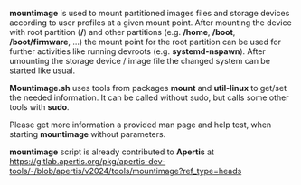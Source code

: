 **mountimage** is used to mount partitioned images files and storage devices according to user profiles at a given mount point.
After mounting the device with root partition (**/**) and other partitions (e.g. **/home**, **/boot**, **/boot/firmware**, ...) the mount point
for the root partition can be used for further activities like running devroots (e.g. **systemd-nspawn**).
After umounting the storage device / image file the changed system can be started like usual.

**Mountimage.sh** uses tools from packages **mount** and **util-linux** to get/set the needed information. It can be called without sudo, but calls some other tools with **sudo**.

Please get more information a provided man page and help test, when starting **mountimage** without parameters.

**mountimage** script is already contributed to **Apertis** at https://gitlab.apertis.org/pkg/apertis-dev-tools/-/blob/apertis/v2024/tools/mountimage?ref_type=heads


